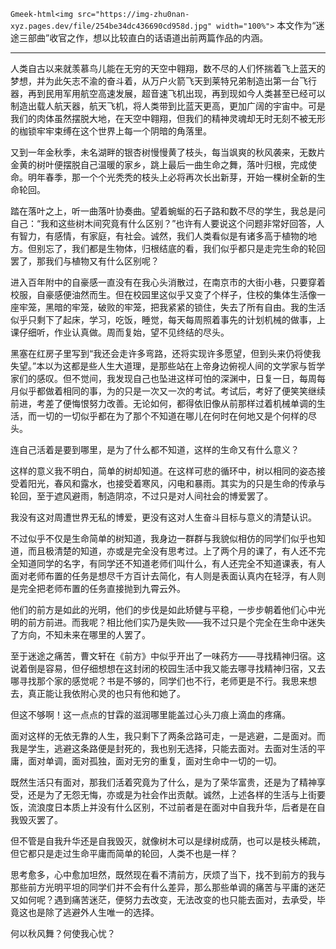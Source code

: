 `Gmeek-html<img src="https://img-zhu0nan-xyz.pages.dev/file/254be34dc436690cd958d.jpg" width="100%">`
本文作为“迷途三部曲”收官之作，想以比较直白的话语道出前两篇作品的内涵。

---
人类自古以来就羡慕鸟儿能在无穷的天空中翱翔，数不尽的人们怀揣着飞上蓝天的梦想，并为此矢志不渝的奋斗着，从万户火箭飞天到莱特兄弟制造出第一台飞行器，再到民用军用航空高速发展，超音速飞机出现，再到现如今人类甚至已经可以制造出载人航天器，航天飞机，将人类带到比蓝天更高，更加广阔的宇宙中。可是我们的肉体虽然摆脱大地，在天空中翱翔，但我们的精神灵魂却无时无刻不被无形的枷锁牢牢束缚在这个世界上每一个阴暗的角落里。

又到一年金秋季，未名湖畔的银杏树慢慢黄了枝头，每当飒爽的秋风袭来，无数片金黄的树叶便摆脱自己温暖的家乡，跳上最后一曲生命之舞，落叶归根，完成使命。明年春季，那一个个光秃秃的枝头上必将再次长出新芽，开始一棵树全新的生命轮回。

踏在落叶之上，听一曲落叶协奏曲。望着蜿蜒的石子路和数不尽的学生，我总是问自己：“我和这些树木间究竟有什么区别？”也许有人要说这个问题非常好回答，人有智力，有感情，有家庭，有社会。诚然，我们人类看似是有诸多高于植物的地方。但别忘了，我们都是生物体，归根结底的看，我们似乎都只是走完生命的轮回罢了，那我们与植物又有什么区别呢？

进入百年附中的自豪感一直没有在我心头消散过，在南京市的大街小巷，只要穿着校服，自豪感便油然而生。但在校园里这似乎又变了个样子，住校的集体生活像一座牢笼，黑暗的牢笼，破败的牢笼，把我紧紧的锁住，失去了所有自由。我的生活似乎只剩下了起床，学习，吃饭，睡觉，每天每周照着事先的计划机械的做事，上课仔细听，作业认真做。周而复始，望不见终结的尽头。

黑塞在红房子里写到“我还会走许多弯路，还将实现许多愿望，但到头来仍将使我失望。”本以为这都是些人生大道理，是那些站在上帝身边俯视人间的文学家与哲学家们的感叹。但不觉间，我发现自己也坠进这样可怕的深渊中，日复一日，每周每月似乎都做着相同的事，为的只是一次又一次的考试。考试后，考好了便笑笑继续前进，考差了便悔恨努力改善。无论如何，都得依旧像从前那样过着机械单调的生活，而一切的一切似乎都在为了那个不知道在哪儿在何时在何地又是个何样的尽头。

连自己活着是要到哪里，是为了什么都不知道，这样的生命又有什么意义？

这样的意义我不明白，简单的树却知道。在这样可悲的循环中，树以相同的姿态接受着阳光，春风和露水，也接受着寒风，闪电和暴雨。其实为的只是生命的传承与轮回，至于遮风避雨，制造阴凉，不过只是对人间社会的博爱罢了。

我没有这对周遭世界无私的博爱，更没有这对人生奋斗目标与意义的清楚认识。

不过似乎不仅是生命简单的树知道，我身边一群群与我貌似相仿的同学们似乎也知道，而且极清楚的知道，亦或是完全没有思考过。上了两个月的课了，有人还不完全知道同学的名字，有同学还不知道老师们叫什么，有人还完全不知道课表，有人面对老师布置的任务是想尽千方百计去简化，有人则是表面认真内在轻浮，有人则是完全把老师布置的任务直接抛到九霄云外。

他们的前方是如此的光明，他们的步伐是如此矫健与平稳，一步步朝着他们心中光明的前方前进。而我呢？相比他们实乃是失败——我不过只是个完全在生命中迷失了方向，不知未来在哪里的人罢了。

至于迷途之痛苦，曹文轩在《前方》中似乎开出了一味药方——寻找精神归宿。这说着倒是容易，但仔细想想在这封闭的校园生活中我又能去哪寻找精神归宿，又去哪寻找那个家的感觉呢？书是不够的，同学们也不行，老师更是不行。我思来想去，真正能让我依附心灵的也只有他和她了。

但这不够啊！这一点点的甘霖的滋润哪里能盖过心头刀痕上滴血的疼痛。

面对这样的无依无靠的人生，我只剩下了两条岔路可走，一是逃避，二是面对。而我是学生，逃避这条路便是封死的，我也别无选择，只能去面对。去面对生活的平庸，面对单调，面对孤独，面对无穷的重复，面对生命中一切的一切。

既然生活只有面对，那我们活着究竟为了什么，是为了荣华富贵，还是为了精神享受，还是为了无怨无悔，亦或是为社会作出贡献。诚然，上述各样的生活与上街要饭，流浪度日本质上并没有什么区别，不过前者是在面对中自我升华，后者是在自我毁灭罢了。

但不管是自我升华还是自我毁灭，就像树木可以是绿树成荫，也可以是枝头稀疏，但它都只是走过生命平庸而简单的轮回，人类不也是一样？

思考愈多，心中愈加坦然，既然现在看不清前方，厌烦了当下，找不到前方的我与那些前方光明平坦的同学们并不会有什么差异，那么那些单调的痛苦与平庸的迷茫又如何呢？遇到痛苦迷茫，便努力去改变，无法改变的也只能去面对，去承受，毕竟这也是除了逃避外人生唯一的选择。

何以秋风舞？何使我心忧？​​​​
<!-- ##{"timestamp":1511280000}## -->